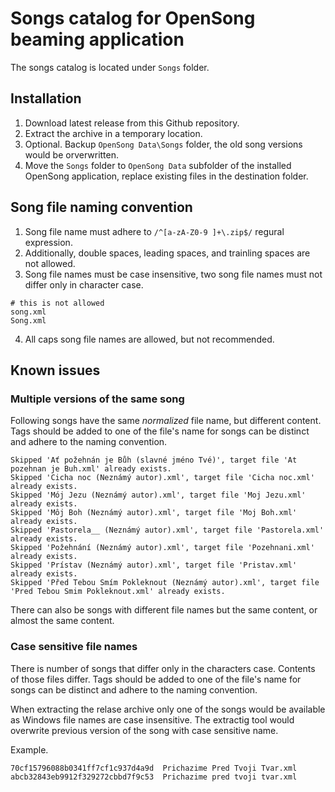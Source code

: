 # Songs catalog for OpenSong beaming application

The songs catalog is located under `Songs` folder.

## Installation

1. Download latest release from this Github repository.
2. Extract the archive in a temporary location.
3. Optional. Backup `OpenSong Data\Songs` folder, the old song versions would be orverwritten.
4. Move the `Songs` folder to `OpenSong Data` subfolder of the installed OpenSong application, replace existing files in the destination folder.

## Song file naming convention
1. Song file name must adhere to `/^[a-zA-Z0-9 ]+\.zip$/` regural expression.
2. Additionally, double spaces, leading spaces, and trainling spaces are not allowed.
3. Song file names must be case insensitive, two song file names must not differ only in character case.
  ```
  # this is not allowed
  song.xml
  Song.xml
  ```
4. All caps song file names are allowed, but not recommended.

## Known issues

### Multiple versions of the same song

Following songs have the same *normalized* file name, but different content.
Tags should be added to one of the file's name for songs can be distinct and adhere to the naming convention.

```
Skipped 'Ať požehnán je Bůh (slavné jméno Tvé)', target file 'At pozehnan je Buh.xml' already exists.
Skipped 'Cicha noc (Neznámý autor).xml', target file 'Cicha noc.xml' already exists.
Skipped 'Mój Jezu (Neznámý autor).xml', target file 'Moj Jezu.xml' already exists.
Skipped 'Môj Boh (Neznámý autor).xml', target file 'Moj Boh.xml' already exists.
Skipped 'Pastorela__ (Neznámý autor).xml', target file 'Pastorela.xml' already exists.
Skipped 'Požehnání (Neznámý autor).xml', target file 'Pozehnani.xml' already exists.
Skipped 'Prístav (Neznámý autor).xml', target file 'Pristav.xml' already exists.
Skipped 'Před Tebou Smím Pokleknout (Neznámý autor).xml', target file 'Pred Tebou Smim Pokleknout.xml' already exists.
```

There can also be songs with different file names but the same content, or almost the same content.

### Case sensitive file names

There is number of songs that differ only in the characters case.
Contents of those files differ.
Tags should be added to one of the file's name for songs can be distinct and adhere to the naming convention.

When extracting the relase archive only one of the songs would be available as Windows file names are case insensitive.
The extractig tool would overwrite previous version of the song with case sensitive name.

Example.
```
70cf15796088b0341ff7cf1c937d4a9d  Prichazime Pred Tvoji Tvar.xml
abcb32843eb9912f329272cbbd7f9c53  Prichazime pred tvoji tvar.xml
```
